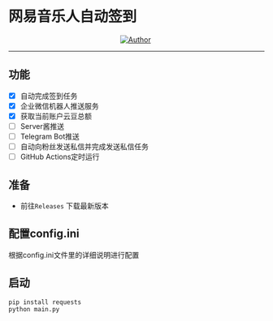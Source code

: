 # 网易音乐人自动签到

<p align="center">
    <a href="https://github.com/Demontisa"><img alt="Author" src="https://img.shields.io/badge/author-Demontisa-blueviolet"/></a>
    <img alt="" src="https://img.shields.io/badge/code-Python-success"/>
</p>

------

## 功能
- [x] 自动完成签到任务
- [x] 企业微信机器人推送服务
- [x] 获取当前账户云豆总额
- [ ] Server酱推送
- [ ] Telegram Bot推送
- [ ] 自动向粉丝发送私信并完成发送私信任务
- [ ] GitHub Actions定时运行

## 准备

* 前往`Releases` 下载最新版本


## 配置config.ini
根据config.ini文件里的详细说明进行配置

## 启动
```
pip install requests
python main.py
```
